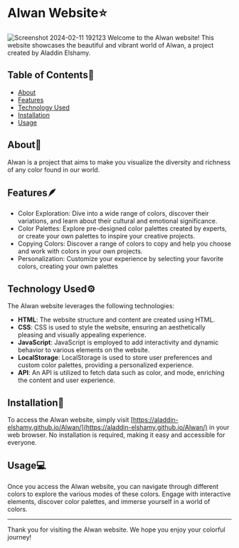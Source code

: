 # Alwan Website⭐
![Screenshot 2024-02-11 192123](https://github.com/Aladdin-Elshamy/Alwan/assets/122921299/17207614-9164-453b-86fc-7bd4c86da03a)
Welcome to the Alwan website! This website showcases the beautiful and vibrant world of Alwan, a project created by Aladdin Elshamy.


## Table of Contents📖
- [About](#about)
- [Features](#features)
- [Technology Used](#technology-used)
- [Installation](#installation)
- [Usage](#usage)


## About🤔
Alwan is a project that aims to make you visualize the diversity and richness of any color found in our world.


## Features🪶
- Color Exploration: Dive into a wide range of colors, discover their variations, and learn about their cultural and emotional significance.
- Color Palettes: Explore pre-designed color palettes created by experts, or create your own palettes to inspire your creative projects.
- Copying Colors: Discover a range of colors to copy and help you choose and work with colors in your own projects.
- Personalization: Customize your experience by selecting your favorite colors, creating your own palettes

  
## Technology Used⚙️
The Alwan website leverages the following technologies:
- **HTML**: The website structure and content are created using HTML.
- **CSS**: CSS is used to style the website, ensuring an aesthetically pleasing and visually appealing experience.
- **JavaScript**: JavaScript is employed to add interactivity and dynamic behavior to various elements on the website.
- **LocalStorage**: LocalStorage is used to store user preferences and custom color palettes, providing a personalized experience.
- **API**: An API is utilized to fetch data such as color, and mode, enriching the content and user experience.

  
## Installation📝
To access the Alwan website, simply visit [https://aladdin-elshamy.github.io/Alwan/](https://aladdin-elshamy.github.io/Alwan/) in your web browser. No installation is required, making it easy and accessible for everyone.


## Usage💻
Once you access the Alwan website, you can navigate through different colors to explore the various modes of these colors. Engage with interactive elements, discover color palettes, and immerse yourself in a world of colors.

---

Thank you for visiting the Alwan website. We hope you enjoy your colorful journey!
